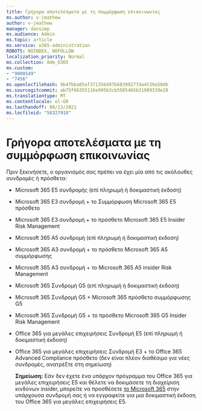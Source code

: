 ```yaml
---
title: Γρήγορα αποτελέσματα με τη συμμόρφωση επικοινωνίας
ms.author: v-jmathew
author: v-jmathew
manager: dansimp
ms.audience: Admin
ms.topic: article
ms.service: o365-administration
ROBOTS: NOINDEX, NOFOLLOW
localization_priority: Normal
ms.collection: Adm_O365
ms.custom:
- "9000549"
- "7456"
ms.openlocfilehash: 9b4fbba05af371356497b68399277da4539a50db
ms.sourcegitcommit: ab75f66355116e995b3cb5505465b31989339e28
ms.translationtype: MT
ms.contentlocale: el-GR
ms.lasthandoff: 08/13/2021
ms.locfileid: "58327918"
---
```

# <a name="get-started-with-communication-compliance"></a>Γρήγορα αποτελέσματα με τη συμμόρφωση επικοινωνίας

Πριν ξεκινήσετε, ο οργανισμός σας πρέπει να έχει μία από τις ακόλουθες συνδρομές ή πρόσθετα:

* Microsoft 365 E5 συνδρομής (επί πληρωμή ή δοκιμαστική έκδοση)
* Microsoft 365 E3 συνδρομή + το Συμμόρφωση Microsoft 365 E5 πρόσθετο
* Microsoft 365 E3 συνδρομή + το πρόσθετο Microsoft 365 E5 Insider Risk Management
* Microsoft 365 A5 συνδρομή (επί πληρωμή ή δοκιμαστική έκδοση)
* Microsoft 365 A3 συνδρομή + το πρόσθετο Microsoft 365 A5 συμμόρφωσης
* Microsoft 365 A3 συνδρομή + το Microsoft 365 A5 insider Risk Management
* Microsoft 365 Συνδρομή G5 (επί πληρωμή ή δοκιμαστική έκδοση)
* Microsoft 365 Συνδρομή G5 + Microsoft 365 πρόσθετο συμμόρφωσης G5
* Microsoft 365 Συνδρομή G5 + το πρόσθετο Microsoft 365 G5 Insider Risk Management
* Office 365 για μεγάλες επιχειρήσεις Συνδρομή E5 (επί πληρωμή ή δοκιμαστική έκδοση)
* Office 365 για μεγάλες επιχειρήσεις Συνδρομή E3 + το Office 365 Advanced Compliance πρόσθετο (δεν είναι πλέον διαθέσιμο για νέες συνδρομές, ανατρέξτε στη σημείωση)

    **Σημείωση:** Εάν δεν έχετε ένα υπάρχον πρόγραμμα του Office 365 για μεγάλες επιχειρήσεις E5 και θέλετε να δοκιμάσετε τη διαχείριση κινδύνων insider, μπορείτε να προσθέσετε [το Microsoft 365](https://go.microsoft.com/fwlink/?linkid=2130508) στην υπάρχουσα συνδρομή σας ή να εγγραφείτε για μια δοκιμαστική έκδοση του Office 365 για μεγάλες επιχειρήσεις E5.
